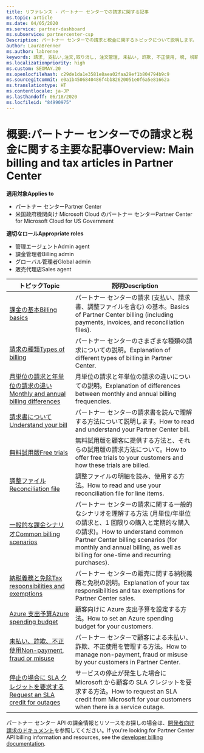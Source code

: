 ```yaml
---
title: リファレンス - パートナー センターでの請求に関する記事
ms.topic: article
ms.date: 04/05/2020
ms.service: partner-dashboard
ms.subservice: partnercenter-csp
Description: パートナー センターでの請求と税金に関するトピックについて説明します。 請求に関するリソース、請求書、CSP の請求、税金に関する情報が含まれます。
author: LauraBrenner
ms.author: labrenne
keywords: 請求, 支払い,注文,取り消し, 注文管理, 未払い, 詐欺, 不正使用, 税, 税額控除, 調整ファイル, 調整用のファイル
ms.localizationpriority: high
ms.custom: SEOMAY.20
ms.openlocfilehash: c29de1da1e3581e8aea02faa29ef1b804794b9c9
ms.sourcegitcommit: e0a1b4506840486f4bb82620051e0f6a5e81662a
ms.translationtype: HT
ms.contentlocale: ja-JP
ms.lasthandoff: 06/18/2020
ms.locfileid: "84990975"
---
```

# <a name="overview-main-billing-and-tax-articles-in-partner-center"></a><span data-ttu-id="cce09-105">概要:パートナー センターでの請求と税金に関する主要な記事</span><span class="sxs-lookup"><span data-stu-id="cce09-105">Overview: Main billing and tax articles in Partner Center</span></span>

<span data-ttu-id="cce09-106">**適用対象**</span><span class="sxs-lookup"><span data-stu-id="cce09-106">**Applies to**</span></span>

- <span data-ttu-id="cce09-107">パートナー センター</span><span class="sxs-lookup"><span data-stu-id="cce09-107">Partner Center</span></span>
- <span data-ttu-id="cce09-108">米国政府機関向け Microsoft Cloud のパートナー センター</span><span class="sxs-lookup"><span data-stu-id="cce09-108">Partner Center for Microsoft Cloud for US Government</span></span>

<span data-ttu-id="cce09-109">**適切なロール**</span><span class="sxs-lookup"><span data-stu-id="cce09-109">**Appropriate roles**</span></span>

- <span data-ttu-id="cce09-110">管理エージェント</span><span class="sxs-lookup"><span data-stu-id="cce09-110">Admin agent</span></span>
- <span data-ttu-id="cce09-111">課金管理者</span><span class="sxs-lookup"><span data-stu-id="cce09-111">Billing admin</span></span>
- <span data-ttu-id="cce09-112">グローバル管理者</span><span class="sxs-lookup"><span data-stu-id="cce09-112">Global admin</span></span>
- <span data-ttu-id="cce09-113">販売代理店</span><span class="sxs-lookup"><span data-stu-id="cce09-113">Sales agent</span></span>

| <span data-ttu-id="cce09-114">トピック</span><span class="sxs-lookup"><span data-stu-id="cce09-114">Topic</span></span> | <span data-ttu-id="cce09-115">説明</span><span class="sxs-lookup"><span data-stu-id="cce09-115">Description</span></span> |
| ----- | ----------- |
| [<span data-ttu-id="cce09-116">課金の基本</span><span class="sxs-lookup"><span data-stu-id="cce09-116">Billing basics</span></span>](billing-basics.md) | <span data-ttu-id="cce09-117">パートナー センターの請求 (支払い、請求書、調整ファイルを含む) の基本。</span><span class="sxs-lookup"><span data-stu-id="cce09-117">Basics of Partner Center billing (including payments, invoices, and reconciliation files).</span></span> |
| [<span data-ttu-id="cce09-118">請求の種類</span><span class="sxs-lookup"><span data-stu-id="cce09-118">Types of billing</span></span>](billing-different-types.md) | <span data-ttu-id="cce09-119">パートナー センターのさまざまな種類の請求についての説明。</span><span class="sxs-lookup"><span data-stu-id="cce09-119">Explanation of different types of billing in Partner Center.</span></span> |
| [<span data-ttu-id="cce09-120">月単位の請求と年単位の請求の違い</span><span class="sxs-lookup"><span data-stu-id="cce09-120">Monthly and annual billing differences</span></span>](billing-annual-monthly.md) | <span data-ttu-id="cce09-121">月単位の請求と年単位の請求の違いについての説明。</span><span class="sxs-lookup"><span data-stu-id="cce09-121">Explanation of differences between monthly and annual billing frequencies.</span></span> |
| [<span data-ttu-id="cce09-122">請求書について</span><span class="sxs-lookup"><span data-stu-id="cce09-122">Understand your bill</span></span>](read-your-bill.md) | <span data-ttu-id="cce09-123">パートナー センターの請求書を読んで理解する方法について説明します。</span><span class="sxs-lookup"><span data-stu-id="cce09-123">How to read and understand your Partner Center bill.</span></span> |
| [<span data-ttu-id="cce09-124">無料試用版</span><span class="sxs-lookup"><span data-stu-id="cce09-124">Free trials</span></span>](offer-your-customers-trials-of-microsoft-products.md) | <span data-ttu-id="cce09-125">無料試用版を顧客に提供する方法と、それらの試用版の請求方法について。</span><span class="sxs-lookup"><span data-stu-id="cce09-125">How to offer free trials to your customers and how these trials are billed.</span></span> |
| [<span data-ttu-id="cce09-126">調整ファイル</span><span class="sxs-lookup"><span data-stu-id="cce09-126">Reconciliation file</span></span>](use-the-reconciliation-files.md) | <span data-ttu-id="cce09-127">調整ファイルの明細を読み、使用する方法。</span><span class="sxs-lookup"><span data-stu-id="cce09-127">How to read and use your reconciliation file for line items.</span></span> |
| [<span data-ttu-id="cce09-128">一般的な課金シナリオ</span><span class="sxs-lookup"><span data-stu-id="cce09-128">Common billing scenarios</span></span>](common-billing-scenarios.md) | <span data-ttu-id="cce09-129">パートナー センターの請求に関する一般的なシナリオを理解する方法 (月単位/年単位の請求と、1 回限りの購入と定期的な購入の請求)。</span><span class="sxs-lookup"><span data-stu-id="cce09-129">How to understand common Partner Center billing scenarios (for monthly and annual billing, as well as billing for one-time and recurring purchases).</span></span> |
| [<span data-ttu-id="cce09-130">納税義務と免除</span><span class="sxs-lookup"><span data-stu-id="cce09-130">Tax responsibilities and exemptions</span></span>](tax-and-tax-exemptions.md) | <span data-ttu-id="cce09-131">パートナー センターの販売に関する納税義務と免税の説明。</span><span class="sxs-lookup"><span data-stu-id="cce09-131">Explanation of your tax responsibilities and tax exemptions for Partner Center sales.</span></span> |
| [<span data-ttu-id="cce09-132">Azure 支出予算</span><span class="sxs-lookup"><span data-stu-id="cce09-132">Azure spending budget</span></span>](set-an-azure-spending-budget-for-your-customers.md) | <span data-ttu-id="cce09-133">顧客向けに Azure 支出予算を設定する方法。</span><span class="sxs-lookup"><span data-stu-id="cce09-133">How to set an Azure spending budget for your customers.</span></span> |
| [<span data-ttu-id="cce09-134">未払い、詐欺、不正使用</span><span class="sxs-lookup"><span data-stu-id="cce09-134">Non-payment, fraud or misuse</span></span>](non-payment--fraud--or-misuse.md) | <span data-ttu-id="cce09-135">パートナー センターで顧客による未払い、詐欺、不正使用を管理する方法。</span><span class="sxs-lookup"><span data-stu-id="cce09-135">How to manage non-payment, fraud or misuse by your customers in Partner Center.</span></span> |
| [<span data-ttu-id="cce09-136">停止の場合に SLA クレジットを要求する</span><span class="sxs-lookup"><span data-stu-id="cce09-136">Request an SLA credit for outages</span></span>](request-credit.md) | <span data-ttu-id="cce09-137">サービスの停止が発生した場合に Microsoft から顧客の SLA クレジットを要求する方法。</span><span class="sxs-lookup"><span data-stu-id="cce09-137">How to request an SLA credit from Microsoft for your customers when there is a service outage.</span></span> |

<span data-ttu-id="cce09-138">パートナー センター API の課金情報とリソースをお探しの場合は、[開発者向け請求のドキュメント](https://docs.microsoft.com/partner-center/develop/manage-billing)を参照してください。</span><span class="sxs-lookup"><span data-stu-id="cce09-138">If you're looking for Partner Center API billing information and resources, see the [developer billing documentation](https://docs.microsoft.com/partner-center/develop/manage-billing).</span></span>
